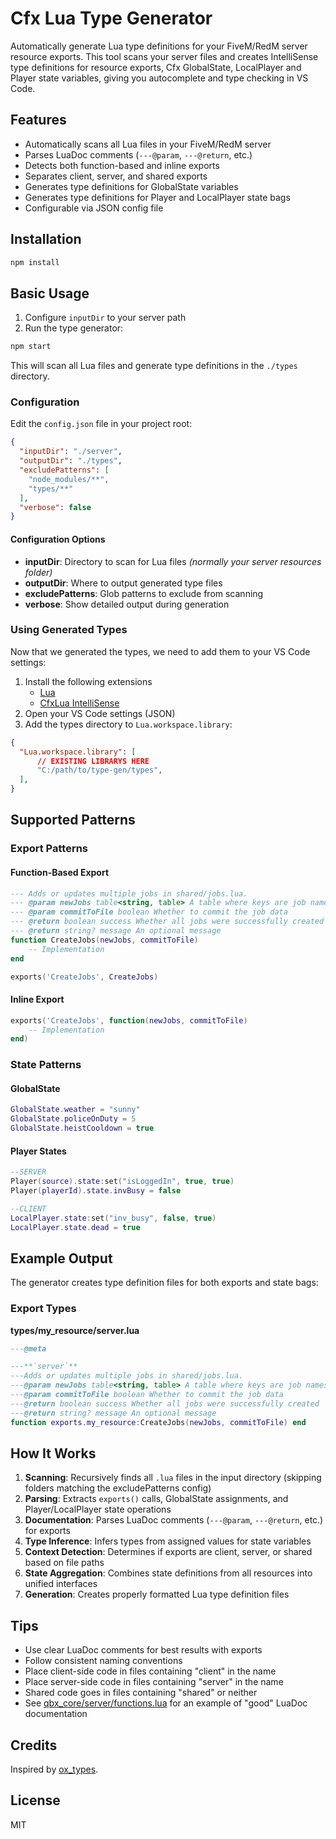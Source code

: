 # Cfx Lua Type Generator

Automatically generate Lua type definitions for your FiveM/RedM server resource exports. This tool scans your server files and creates IntelliSense type definitions for resource exports, Cfx GlobalState, LocalPlayer and Player state variables, giving you autocomplete and type checking in VS Code.

## Features

- Automatically scans all Lua files in your FiveM/RedM server
- Parses LuaDoc comments (`---@param`, `---@return`, etc.)
- Detects both function-based and inline exports
- Separates client, server, and shared exports
- Generates type definitions for GlobalState variables
- Generates type definitions for Player and LocalPlayer state bags
- Configurable via JSON config file

## Installation

```bash
npm install
```

## Basic Usage

1. Configure `inputDir` to your server path
2. Run the type generator:

```bash
npm start
```

This will scan all Lua files and generate type definitions in the `./types` directory.

### Configuration

Edit the `config.json` file in your project root:

```json
{
  "inputDir": "./server",
  "outputDir": "./types",
  "excludePatterns": [
    "node_modules/**",
    "types/**"
  ],
  "verbose": false
}
```

#### Configuration Options

- **inputDir**: Directory to scan for Lua files *(normally your server resources folder)*
- **outputDir**: Where to output generated type files
- **excludePatterns**: Glob patterns to exclude from scanning
- **verbose**: Show detailed output during generation

### Using Generated Types

Now that we generated the types, we need to add them to your VS Code settings:

1. Install the following extensions
    - [Lua](https://marketplace.visualstudio.com/items?itemName=sumneko.lua)
    - [CfxLua IntelliSense](https://marketplace.visualstudio.com/items?itemName=communityox.cfxlua-vscode-cox)
2. Open your VS Code settings (JSON)
3. Add the types directory to `Lua.workspace.library`:

```json
{
  "Lua.workspace.library": [
      // EXISTING LIBRARYS HERE
      "C:/path/to/type-gen/types",
  ],
}
```

## Supported Patterns
### Export Patterns
#### Function-Based Export

```lua
--- Adds or updates multiple jobs in shared/jobs.lua.
--- @param newJobs table<string, table> A table where keys are job names
--- @param commitToFile boolean Whether to commit the job data
--- @return boolean success Whether all jobs were successfully created
--- @return string? message An optional message
function CreateJobs(newJobs, commitToFile)
    -- Implementation
end

exports('CreateJobs', CreateJobs)
```

#### Inline Export

```lua
exports('CreateJobs', function(newJobs, commitToFile)
    -- Implementation
end)
```

### State Patterns
#### GlobalState

```lua
GlobalState.weather = "sunny"
GlobalState.policeOnDuty = 5
GlobalState.heistCooldown = true
```

#### Player States

```lua
--SERVER
Player(source).state:set("isLoggedIn", true, true)
Player(playerId).state.invBusy = false

--CLIENT
LocalPlayer.state:set("inv_busy", false, true)
LocalPlayer.state.dead = true
```

## Example Output

The generator creates type definition files for both exports and state bags:

### Export Types

**types/my_resource/server.lua**
```lua
---@meta

---**`server`**
---Adds or updates multiple jobs in shared/jobs.lua.
---@param newJobs table<string, table> A table where keys are job names
---@param commitToFile boolean Whether to commit the job data
---@return boolean success Whether all jobs were successfully created
---@return string? message An optional message
function exports.my_resource:CreateJobs(newJobs, commitToFile) end
```

## How It Works

1. **Scanning**: Recursively finds all `.lua` files in the input directory (skipping folders matching the excludePatterns config)
2. **Parsing**: Extracts `exports()` calls, GlobalState assignments, and Player/LocalPlayer state operations
3. **Documentation**: Parses LuaDoc comments (`---@param`, `---@return`, etc.) for exports
4. **Type Inference**: Infers types from assigned values for state variables
5. **Context Detection**: Determines if exports are client, server, or shared based on file paths
6. **State Aggregation**: Combines state definitions from all resources into unified interfaces
7. **Generation**: Creates properly formatted Lua type definition files

## Tips

- Use clear LuaDoc comments for best results with exports
- Follow consistent naming conventions
- Place client-side code in files containing "client" in the name
- Place server-side code in files containing "server" in the name
- Shared code goes in files containing "shared" or neither
- See [qbx_core/server/functions.lua](https://github.com/Qbox-project/qbx_core/blob/main/server/functions.lua) for an example of "good" LuaDoc documentation

## Credits

Inspired by [ox_types](https://github.com/overextended/ox_types).

## License

MIT
